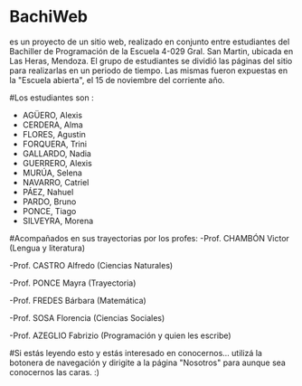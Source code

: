 # BachiWeb 
es un proyecto de un sitio web, realizado en conjunto entre estudiantes del Bachiller de Programación de la Escuela 4-029 Gral. San Martin, ubicada en Las Heras, Mendoza.
El grupo de estudiantes se dividió las páginas del sitio para realizarlas en un periodo de tiempo. Las mismas fueron expuestas en la "Escuela abierta", el 15 de noviembre del corriente año.

#Los estudiantes son :
- AGÜERO, Alexis
- CERDERA, Alma
- FLORES, Agustin
- FORQUERA, Trini
- GALLARDO, Nadia
- GUERRERO, Alexis
- MURÚA, Selena
- NAVARRO, Catriel
- PÁEZ, Nahuel
- PARDO, Bruno
- PONCE, Tiago
- SILVEYRA, Morena

#Acompañados en sus trayectorias por los profes:
-Prof. CHAMBÓN Victor    (Lengua y literatura)

-Prof. CASTRO Alfredo    (Ciencias Naturales)

-Prof. PONCE Mayra       (Trayectoria)

-Prof. FREDES Bárbara    (Matemática)

-Prof. SOSA Florencia    (Ciencias Sociales)

-Prof. AZEGLIO Fabrizio  (Programación y quien les escribe)

#Si estás leyendo esto y estás interesado en conocernos... utilizá la botonera de navegación y dirigite a la página "Nosotros" para aunque sea conocernos las caras. :)
